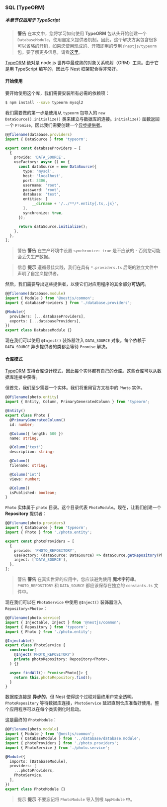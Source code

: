 ### SQL (TypeORM)

##### 本章节仅适用于 TypeScript

> **警告** 在本文中，您将学习如何使用 **TypeORM** 包从头开始创建一个 `DatabaseModule`，使用自定义提供者机制。因此，这个解决方案包含很多可以省略的开销，如果您使用现成的、开箱即用的专用 `@nestjs/typeorm` 包。要了解更多信息，请看[这里](/techniques/sql)。

[TypeORM](https://github.com/typeorm/typeorm) 绝对是 node.js 世界中最成熟的对象关系映射（ORM）工具。由于它是用 TypeScript 编写的，因此与 Nest 框架配合得非常好。

#### 开始使用

要开始使用这个库，我们需要安装所有必需的依赖项：

```bash
$ npm install --save typeorm mysql2
```

我们需要做的第一步是使用从 `typeorm` 包导入的 `new DataSource().initialize()` 类来建立与数据库的连接。`initialize()` 函数返回一个 `Promise`，因此我们需要创建一个[异步提供者](/fundamentals/async-components)。

```typescript
@@filename(database.providers)
import { DataSource } from 'typeorm';

export const databaseProviders = [
  {
    provide: 'DATA_SOURCE',
    useFactory: async () => {
      const dataSource = new DataSource({
        type: 'mysql',
        host: 'localhost',
        port: 3306,
        username: 'root',
        password: 'root',
        database: 'test',
        entities: [
            __dirname + '/../**/*.entity{.ts,.js}',
        ],
        synchronize: true,
      });

      return dataSource.initialize();
    },
  },
];
```

> 警告 **警告** 在生产环境中设置 `synchronize: true` 是不应该的 - 否则您可能会丢失生产数据。

> 信息 **提示** 遵循最佳实践，我们在具有 `*.providers.ts` 后缀的独立文件中声明了自定义提供者。

然后，我们需要导出这些提供者，以使它们对应用程序的其余部分**可访问**。

```typescript
@@filename(database.module)
import { Module } from '@nestjs/common';
import { databaseProviders } from './database.providers';

@Module({
  providers: [...databaseProviders],
  exports: [...databaseProviders],
})
export class DatabaseModule {}
```

现在我们可以使用 `@Inject()` 装饰器注入 `DATA_SOURCE` 对象。每个依赖于 `DATA_SOURCE` 异步提供者的类都会等待 `Promise` 解决。

#### 仓库模式

[TypeORM](https://github.com/typeorm/typeorm) 支持仓库设计模式，因此每个实体都有自己的仓库。这些仓库可以从数据库连接中获得。

但首先，我们至少需要一个实体。我们将重用官方文档中的 `Photo` 实体。

```typescript
@@filename(photo.entity)
import { Entity, Column, PrimaryGeneratedColumn } from 'typeorm';

@Entity()
export class Photo {
  @PrimaryGeneratedColumn()
  id: number;

  @Column({ length: 500 })
  name: string;

  @Column('text')
  description: string;

  @Column()
  filename: string;

  @Column('int')
  views: number;

  @Column()
  isPublished: boolean;
}
```

`Photo` 实体属于 `photo` 目录。这个目录代表 `PhotoModule`。现在，让我们创建一个 **Repository** 提供者：

```typescript
@@filename(photo.providers)
import { DataSource } from 'typeorm';
import { Photo } from './photo.entity';

export const photoProviders = [
  {
    provide: 'PHOTO_REPOSITORY',
    useFactory: (dataSource: DataSource) => dataSource.getRepository(Photo),
    inject: ['DATA_SOURCE'],
  },
];
```

> 警告 **警告** 在真实世界的应用中，您应该避免使用 **魔术字符串**。`PHOTO_REPOSITORY` 和 `DATA_SOURCE` 都应该保存在独立的 `constants.ts` 文件中。

现在我们可以在 `PhotoService` 中使用 `@Inject()` 装饰器注入 `Repository<Photo>`：

```typescript
@@filename(photo.service)
import { Injectable, Inject } from '@nestjs/common';
import { Repository } from 'typeorm';
import { Photo } from './photo.entity';

@Injectable()
export class PhotoService {
  constructor(
    @Inject('PHOTO_REPOSITORY')
    private photoRepository: Repository<Photo>,
  ) {}

  async findAll(): Promise<Photo[]> {
    return this.photoRepository.find();
  }
}
```

数据库连接是 **异步的**，但 Nest 使得这个过程对最终用户完全透明。`PhotoRepository` 等待数据库连接，`PhotoService` 延迟直到仓库准备好使用。整个应用程序可以在每个类实例化时启动。

这是最终的 `PhotoModule`：

```typescript
@@filename(photo.module)
import { Module } from '@nestjs/common';
import { DatabaseModule } from '../database/database.module';
import { photoProviders } from './photo.providers';
import { PhotoService } from './photo.service';

@Module({
  imports: [DatabaseModule],
  providers: [
    ...photoProviders,
    PhotoService,
  ],
})
export class PhotoModule {}
```

> 提示 **提示** 不要忘记将 `PhotoModule` 导入到根 `AppModule` 中。